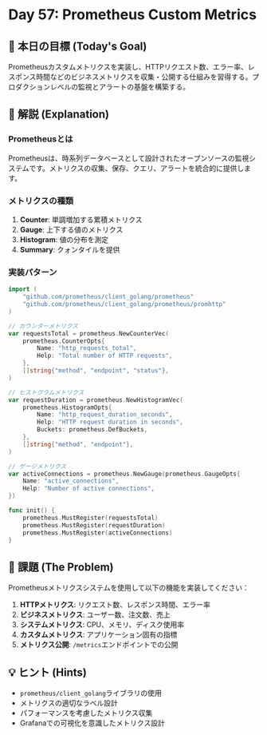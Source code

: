 # Day 57: Prometheus Custom Metrics

## 🎯 本日の目標 (Today's Goal)

Prometheusカスタムメトリクスを実装し、HTTPリクエスト数、エラー率、レスポンス時間などのビジネスメトリクスを収集・公開する仕組みを習得する。プロダクションレベルの監視とアラートの基盤を構築する。

## 📖 解説 (Explanation)

### Prometheusとは

Prometheusは、時系列データベースとして設計されたオープンソースの監視システムです。メトリクスの収集、保存、クエリ、アラートを統合的に提供します。

### メトリクスの種類

1. **Counter**: 単調増加する累積メトリクス
2. **Gauge**: 上下する値のメトリクス
3. **Histogram**: 値の分布を測定
4. **Summary**: クォンタイルを提供

### 実装パターン

```go
import (
    "github.com/prometheus/client_golang/prometheus"
    "github.com/prometheus/client_golang/prometheus/promhttp"
)

// カウンターメトリクス
var requestsTotal = prometheus.NewCounterVec(
    prometheus.CounterOpts{
        Name: "http_requests_total",
        Help: "Total number of HTTP requests",
    },
    []string{"method", "endpoint", "status"},
)

// ヒストグラムメトリクス
var requestDuration = prometheus.NewHistogramVec(
    prometheus.HistogramOpts{
        Name: "http_request_duration_seconds",
        Help: "HTTP request duration in seconds",
        Buckets: prometheus.DefBuckets,
    },
    []string{"method", "endpoint"},
)

// ゲージメトリクス
var activeConnections = prometheus.NewGauge(prometheus.GaugeOpts{
    Name: "active_connections",
    Help: "Number of active connections",
})

func init() {
    prometheus.MustRegister(requestsTotal)
    prometheus.MustRegister(requestDuration)
    prometheus.MustRegister(activeConnections)
}
```

## 📝 課題 (The Problem)

Prometheusメトリクスシステムを使用して以下の機能を実装してください：

1. **HTTPメトリクス**: リクエスト数、レスポンス時間、エラー率
2. **ビジネスメトリクス**: ユーザー数、注文数、売上
3. **システムメトリクス**: CPU、メモリ、ディスク使用率
4. **カスタムメトリクス**: アプリケーション固有の指標
5. **メトリクス公開**: `/metrics`エンドポイントでの公開

## 💡 ヒント (Hints)

- `prometheus/client_golang`ライブラリの使用
- メトリクスの適切なラベル設計
- パフォーマンスを考慮したメトリクス収集
- Grafanaでの可視化を意識したメトリクス設計